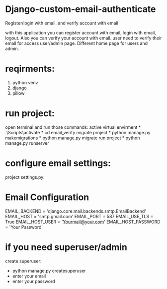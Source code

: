 # Django-custom-email-authenticate
 Register/login with email. and verify account with email

with this application you can register account with email, login with email, logout. Also you can verify your account with email. user need to verify their email for access user/admin page. Different home page for users and admin.

# reqirments:
1. python venv
2. django
3. pillow

# run project:
open terminal and run those commands:
active virtual envirment * .\Scripts\activate * cd email_verify
migrate project * python manage.py makemigrations * python manage.py migrate
run project * python manage.py runserver

# configure email settings:
project settings.py:
# Email Configuration
EMAIL_BACKEND = 'django.core.mail.backends.smtp.EmailBackend'
EMAIL_HOST = 'smtp.gmail.com'
EMAIL_PORT = 587
EMAIL_USE_TLS = True
EMAIL_HOST_USER = 'Yourmail@your.com'
EMAIL_HOST_PASSWORD = 'Your Password'


# if you need superuser/admin
create superuser:
* python manage.py createsuperuser
* enter your email
* enter your password